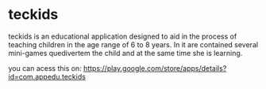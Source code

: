 # teckids

teckids is an educational application designed to aid in the process of teaching children in the age range of 6 to 8 years. In it are contained several mini-games quedivertem the child and at the same time she is learning.

you can acess this on: https://play.google.com/store/apps/details?id=com.appedu.teckids
